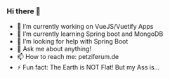 ### Hi there 👋

<!--
**petziferum/petziferum** is a ✨ _special_ ✨ repository because its `README.md` (this file) appears on your GitHub profile.
-->
<!-- - 👯 I’m looking to collaborate on -->

- 🔭 I’m currently working on VueJS/Vuetify Apps
- 🌱 I’m currently learning Spring boot and MongoDB
- 🤔 I’m looking for help with Spring Boot
- 💬 Ask me about anything!
- 📫 How to reach me: petziferum.de
- ⚡ Fun fact: The Earth is NOT Flat! But my Ass is...


